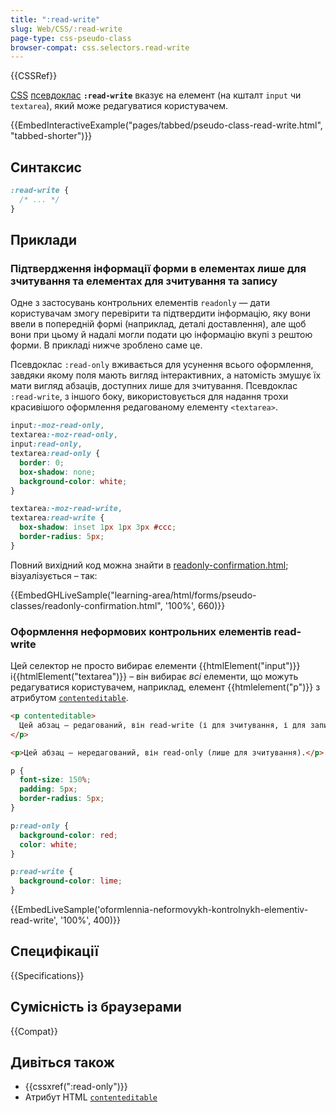 ```yaml
---
title: ":read-write"
slug: Web/CSS/:read-write
page-type: css-pseudo-class
browser-compat: css.selectors.read-write
---
```


{{CSSRef}}

[CSS](/uk/docs/Web/CSS) [псевдоклас](/uk/docs/Web/CSS/Pseudo-classes) **`:read-write`** вказує на елемент (на кшталт `input` чи `textarea`), який може редагуватися користувачем.

{{EmbedInteractiveExample("pages/tabbed/pseudo-class-read-write.html", "tabbed-shorter")}}

## Синтаксис

```css
:read-write {
  /* ... */
}
```

## Приклади

### Підтвердження інформації форми в елементах лише для зчитування та елементах для зчитування та запису

Одне з застосувань контрольних елементів `readonly` — дати користувачам змогу перевірити та підтвердити інформацію, яку вони ввели в попередній формі (наприклад, деталі доставлення), але щоб вони при цьому й надалі могли подати цю інформацію вкупі з рештою форми. В прикладі нижче зроблено саме це.

Псевдоклас `:read-only` вживається для усунення всього оформлення, завдяки якому поля мають вигляд інтерактивних, а натомість змушує їх мати вигляд абзаців, доступних лише для зчитування. Псевдоклас `:read-write`, з іншого боку, використовується для надання трохи красивішого оформлення редагованому елементу `<textarea>`.

```css
input:-moz-read-only,
textarea:-moz-read-only,
input:read-only,
textarea:read-only {
  border: 0;
  box-shadow: none;
  background-color: white;
}

textarea:-moz-read-write,
textarea:read-write {
  box-shadow: inset 1px 1px 3px #ccc;
  border-radius: 5px;
}
```

Повний вихідний код можна знайти в [readonly-confirmation.html](https://github.com/webdoky/learning-area/blob/main/html/forms/pseudo-classes/readonly-confirmation.html); візуалізується – так:

{{EmbedGHLiveSample("learning-area/html/forms/pseudo-classes/readonly-confirmation.html", '100%', 660)}}

### Оформлення неформових контрольних елементів read-write

Цей селектор не просто вибирає елементи {{htmlElement("input")}} і{{htmlElement("textarea")}} – він вибирає _всі_ елементи, що можуть редагуватися користувачем, наприклад, елемент {{htmlelement("p")}} з атрибутом [`contenteditable`](/uk/docs/Web/HTML/Global_attributes/contenteditable).

```html
<p contenteditable>
  Цей абзац – редагований, він read-write (і для зчитування, і для запису).
</p>

<p>Цей абзац – нередагований, він read-only (лише для зчитування).</p>
```

```css
p {
  font-size: 150%;
  padding: 5px;
  border-radius: 5px;
}

p:read-only {
  background-color: red;
  color: white;
}

p:read-write {
  background-color: lime;
}
```

{{EmbedLiveSample('oformlennia-neformovykh-kontrolnykh-elementiv-read-write', '100%', 400)}}

## Специфікації

{{Specifications}}

## Сумісність із браузерами

{{Compat}}

## Дивіться також

- {{cssxref(":read-only")}}
- Атрибут HTML [`contenteditable`](/uk/docs/Web/HTML/Global_attributes/contenteditable)
